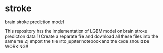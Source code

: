 # stroke
brain stroke prediction model

This repository has the implementation of LGBM model on brain stroke prediction data
    1) Create a separate file and download all these files into the same file
    2) import the file into jupiter notebook and the code should be WORKING!!
